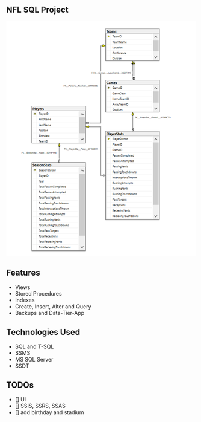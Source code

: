 ## NFL SQL Project
![diagram](https://github.com/tyang146/NFL_SQL_Project/blob/master/DiagramPhoto/1.PNG)
## Features
- Views
- Stored Procedures
- Indexes
- Create, Insert, Alter and Query
- Backups and Data-Tier-App 
## Technologies Used
- SQL and T-SQL
- SSMS
- MS SQL Server
- SSDT
## TODOs
- [] UI
- [] SSIS, SSRS, SSAS
- [] add birthday and stadium
  
